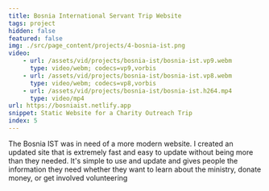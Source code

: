 ```yaml
---
title: Bosnia International Servant Trip Website
tags: project
hidden: false
featured: false
img: ./src/page_content/projects/4-bosnia-ist.png
video:
    - url: /assets/vid/projects/bosnia-ist/bosnia-ist.vp9.webm
      type: video/webm; codecs=vp9,vorbis
    - url: /assets/vid/projects/bosnia-ist/bosnia-ist.vp8.webm
      type: video/webm; codecs=vp8,vorbis
    - url: /assets/vid/projects/bosnia-ist/bosnia-ist.h264.mp4
      type: video/mp4
url: https://bosniaist.netlify.app
snippet: Static Website for a Charity Outreach Trip
index: 5
---
```


The Bosnia IST was in need of a more modern website. I created an updated site that is extremely fast and easy to update
without being more than they needed. It's simple to use and update and gives people the information they need whether
they want to learn about the ministry, donate money, or get involved volunteering

[//]: # (img: https://f000.backblazeb2.com/file/rickhenrydev-files/img/projects/4-bosnia-ist.png)
